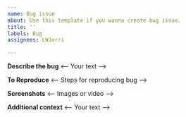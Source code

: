 ```yaml
---
name: Bug issue
about: Use this template if you wanna create bug issue.
title: ''
labels: Bug
assignees: LWJerri

---
```


**Describe the bug**
<-- Your text -->

**To Reproduce**
<-- Steps for reproducing bug -->

**Screenshots**
<-- Images or video -->

**Additional context**
<-- Your text -->
